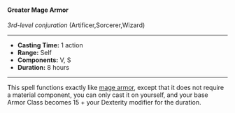 #### Greater Mage Armor
*3rd-level conjuration* (Artificer,Sorcerer,Wizard)
___
- **Casting Time:** 1 action
- **Range:** Self
- **Components:** V, S
- **Duration:** 8 hours
---
This spell functions exactly like [mage armor](./mage-armor.md), except
that it does not require a material component, you
can only cast it on yourself, and your base Armor
Class becomes 15 + your Dexterity modifier for the
duration.
